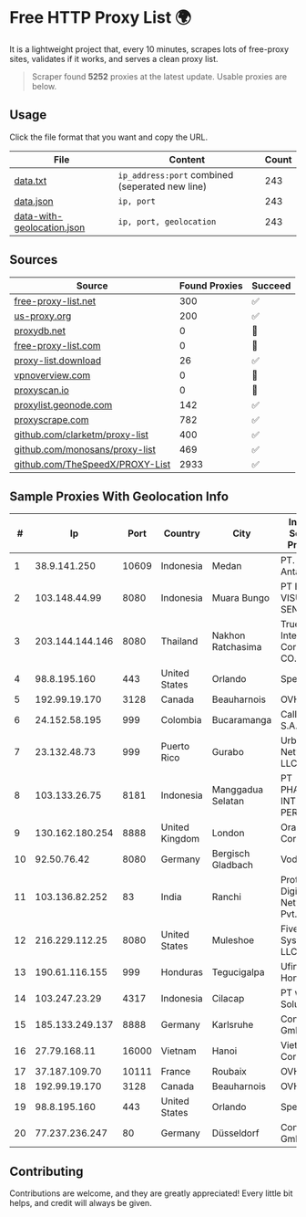 
# Free HTTP Proxy List 🌍

It is a lightweight project that, every 10 minutes, scrapes lots of free-proxy sites, validates if it works, and serves a clean proxy list.


> Scraper found **5252** proxies at the latest update. Usable proxies are below.

## Usage

Click the file format that you want and copy the URL.


|File|Content|Count|
|----|-------|-----|
|[data.txt](https://raw.githubusercontent.com/themiralay/Proxy-List-World/master/data.txt)|`ip_address:port` combined (seperated new line)|243|
|[data.json](https://raw.githubusercontent.com/themiralay/Proxy-List-World/master/data.json)|`ip, port`|243|
|[data-with-geolocation.json](https://raw.githubusercontent.com/themiralay/Proxy-List-World/master/data-with-geolocation.json)|`ip, port, geolocation`|243|

## Sources

|Source|Found Proxies|Succeed|
|------|-------------|-------|
|[free-proxy-list.net](https://free-proxy-list.net)|300|✅|
|[us-proxy.org](https://www.us-proxy.org)|200|✅|
|[proxydb.net](http://proxydb.net)|0|🚫|
|[free-proxy-list.com](https://free-proxy-list.com/?page=&port=&type%5B%5D=http&type%5B%5D=https&up_time=0&search=Search)|0|🚫|
|[proxy-list.download](https://www.proxy-list.download/HTTP)|26|✅|
|[vpnoverview.com](https://vpnoverview.com/privacy/anonymous-browsing/free-proxy-servers)|0|🚫|
|[proxyscan.io](https://www.proxyscan.io)|0|🚫|
|[proxylist.geonode.com](https://proxylist.geonode.com/api/proxy-list?limit=300&page=1&sort_by=lastChecked&sort_type=desc&protocols=http,https)|142|✅|
|[proxyscrape.com](https://api.proxyscrape.com/v2/?request=displayproxies&protocol=http&timeout=10000&country=all&ssl=all&anonymity=all)|782|✅|
|[github.com/clarketm/proxy-list](https://raw.githubusercontent.com/clarketm/proxy-list/master/proxy-list-raw.txt)|400|✅|
|[github.com/monosans/proxy-list](https://raw.githubusercontent.com/monosans/proxy-list/main/proxies/http.txt)|469|✅|
|[github.com/TheSpeedX/PROXY-List](https://raw.githubusercontent.com/TheSpeedX/PROXY-List/master/http.txt)|2933|✅|


## Sample Proxies With Geolocation Info

|#|Ip|Port|Country|City|Internet Service Provider|
|-|--|----|-------|----|-------------------------|
|1|38.9.141.250|10609|Indonesia|Medan|PT. Media Antar Nusa|
|2|103.148.44.99|8080|Indonesia|Muara Bungo|PT BUANA VISUALNET SENTRA|
|3|203.144.144.146|8080|Thailand|Nakhon Ratchasima|True Internet Corporation CO. Ltd.|
|4|98.8.195.160|443|United States|Orlando|Spectrum|
|5|192.99.19.170|3128|Canada|Beauharnois|OVH SAS|
|6|24.152.58.195|999|Colombia|Bucaramanga|Calltopbx S.A.S.|
|7|23.132.48.73|999|Puerto Rico|Gurabo|Urban Wifi Networks LLC|
|8|103.133.26.75|8181|Indonesia|Manggadua Selatan|PT PHATRIA INTI PERSADA|
|9|130.162.180.254|8888|United Kingdom|London|Oracle Corporation|
|10|92.50.76.42|8080|Germany|Bergisch Gladbach|Vodafone|
|11|103.136.82.252|83|India|Ranchi|Protoact Digital Network Pvt. Ltd|
|12|216.229.112.25|8080|United States|Muleshoe|Five Area Systems, LLC|
|13|190.61.116.155|999|Honduras|Tegucigalpa|Ufinet Honduras|
|14|103.247.23.29|4317|Indonesia|Cilacap|PT wifian Solution|
|15|185.133.249.137|8888|Germany|Karlsruhe|Contabo GmbH|
|16|27.79.168.11|16000|Vietnam|Hanoi|Viettel Corporation|
|17|37.187.109.70|10111|France|Roubaix|OVH SAS|
|18|192.99.19.170|3128|Canada|Beauharnois|OVH SAS|
|19|98.8.195.160|443|United States|Orlando|Spectrum|
|20|77.237.236.247|80|Germany|Düsseldorf|Contabo GmbH|



## Contributing

Contributions are welcome, and they are greatly appreciated! Every
little bit helps, and credit will always be given.

